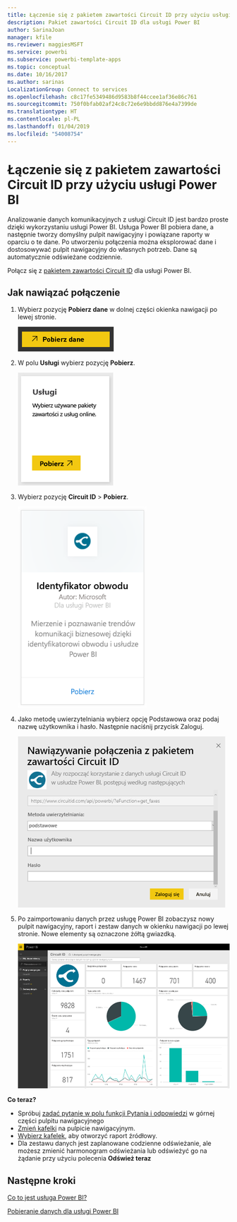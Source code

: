 ```yaml
---
title: Łączenie się z pakietem zawartości Circuit ID przy użyciu usługi Power BI
description: Pakiet zawartości Circuit ID dla usługi Power BI
author: SarinaJoan
manager: kfile
ms.reviewer: maggiesMSFT
ms.service: powerbi
ms.subservice: powerbi-template-apps
ms.topic: conceptual
ms.date: 10/16/2017
ms.author: sarinas
LocalizationGroup: Connect to services
ms.openlocfilehash: c8c17fe5349486d9583b8f44ccee1af36e86c761
ms.sourcegitcommit: 750f0bfab02af24c8c72e6e9bbdd876e4a7399de
ms.translationtype: HT
ms.contentlocale: pl-PL
ms.lasthandoff: 01/04/2019
ms.locfileid: "54008754"
---
```

# <a name="connect-to-circuit-id-with-power-bi"></a>Łączenie się z pakietem zawartości Circuit ID przy użyciu usługi Power BI
Analizowanie danych komunikacyjnych z usługi Circuit ID jest bardzo proste dzięki wykorzystaniu usługi Power BI. Usługa Power BI pobiera dane, a następnie tworzy domyślny pulpit nawigacyjny i powiązane raporty w oparciu o te dane. Po utworzeniu połączenia można eksplorować dane i dostosowywać pulpit nawigacyjny do własnych potrzeb. Dane są automatycznie odświeżane codziennie.

Połącz się z [pakietem zawartości Circuit ID](https://app.powerbi.com/getdata/services/circuitid) dla usługi Power BI.

## <a name="how-to-connect"></a>Jak nawiązać połączenie
1. Wybierz pozycję **Pobierz dane** w dolnej części okienka nawigacji po lewej stronie.
   
    ![](media/service-connect-to-circuit-id/getdata.png)
2. W polu **Usługi** wybierz pozycję **Pobierz**.
   
    ![](media/service-connect-to-circuit-id/services.png)
3. Wybierz pozycję **Circuit ID** \> **Pobierz**.
   
    ![](media/service-connect-to-circuit-id/circuitid.png)
4. Jako metodę uwierzytelniania wybierz opcję Podstawowa oraz podaj nazwę użytkownika i hasło. Następnie naciśnij przycisk Zaloguj.
   
    ![](media/service-connect-to-circuit-id/circuitid_login.png)
5. Po zaimportowaniu danych przez usługę Power BI zobaczysz nowy pulpit nawigacyjny, raport i zestaw danych w okienku nawigacji po lewej stronie. Nowe elementy są oznaczone żółtą gwiazdką.
   
    ![](media/service-connect-to-circuit-id/circuitid_dashboard_chrome.png)

**Co teraz?**

* Spróbuj [zadać pytanie w polu funkcji Pytania i odpowiedzi](consumer/end-user-q-and-a.md) w górnej części pulpitu nawigacyjnego
* [Zmień kafelki](service-dashboard-edit-tile.md) na pulpicie nawigacyjnym.
* [Wybierz kafelek](consumer/end-user-tiles.md), aby otworzyć raport źródłowy.
* Dla zestawu danych jest zaplanowane codzienne odświeżanie, ale możesz zmienić harmonogram odświeżania lub odświeżyć go na żądanie przy użyciu polecenia **Odśwież teraz**

## <a name="next-steps"></a>Następne kroki
[Co to jest usługa Power BI?](power-bi-overview.md)

[Pobieranie danych dla usługi Power BI](service-get-data.md)

